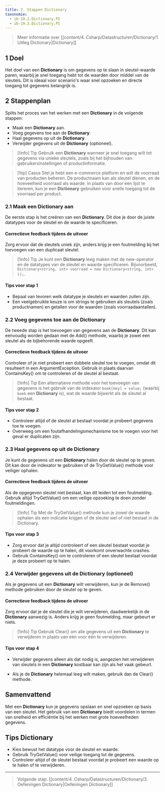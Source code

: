 ```yaml
---
title: 2. Stappen Dictionary
taxonomie:
  - ib-19.2.Dictionary.PI
  - ib-19.3.Dictionary.PI
---
```


> Meer informatie over [[content/4. Csharp/Datastructuren/Dictionary/1. Uitleg Dictionary|Dictionary]]

## 1 Doel
Het doel van een **Dictionary** is om gegevens op te slaan in sleutel-waarde paren, waarbij je snel toegang hebt tot de waarden door middel van de sleutels. Dit is ideaal voor scenario's waar snel opzoeken en directe toegang tot gegevens belangrijk is.

## 2 Stappenplan
Splits het proces van het werken met een **Dictionary** in de volgende stappen:
- Maak een **Dictionary** aan.
- Voeg gegevens toe aan de **Dictionary**.
- Haal gegevens op uit de **Dictionary**.
- Verwijder gegevens uit de **Dictionary** (optioneel).

> [!info] Tip
> Gebruik een **Dictionary** wanneer je snel toegang wilt tot gegevens via unieke sleutels, zoals bij het bijhouden van gebruikersinstellingen of productinformatie.

> [!tip] Casus
> Stel je hebt een e-commerce platform en wilt de voorraad van producten beheren. De productnaam kan als sleutel dienen, en de hoeveelheid voorraad als waarde. In plaats van door een lijst te itereren, kun je een **Dictionary** gebruiken voor snelle toegang tot de voorraad per product.

### 2.1 Maak een Dictionary aan
De eerste stap is het creëren van een **Dictionary**. Dit doe je door de juiste datatypes voor de sleutel en de waarde te specificeren.

#### Correctieve feedback tijdens de uitvoer
Zorg ervoor dat de sleutels uniek zijn, anders krijg je een foutmelding bij het toevoegen van een duplicaat sleutel. 

> [!info] Tip
> Je kunt een **Dictionary** leeg maken met de new-operator en de datatypes van de sleutel en waarde specificeren. Bijvoorbeeld, `Dictionary<string, int> voorraad = new Dictionary<string, int>();`.

#### Tips voor stap 1
- Bepaal van tevoren welk datatype je sleutels en waarden zullen zijn.
- Een veelgebruikte keuze is om strings te gebruiken als sleutels (zoals productnamen) en getallen voor de waarden (zoals voorraadaantallen).

### 2.2 Voeg gegevens toe aan de Dictionary
De tweede stap is het toevoegen van gegevens aan de **Dictionary**. Dit kan eenvoudig worden gedaan met de Add() methode, waarbij je zowel een sleutel als de bijbehorende waarde opgeeft.

#### Correctieve feedback tijdens de uitvoer
Controleer of je niet probeert een dubbele sleutel toe te voegen, omdat dit resulteert in een ArgumentException. Gebruik in plaats daarvan ContainsKey() om te controleren of de sleutel al bestaat.

> [!info] Tip
> Een alternatieve methode voor het toevoegen van gegevens is het gebruik van de indexator `boek[key] = value;` (waarbij `boek` een **Dictionary** is), wat de waarde bijwerkt als de sleutel al bestaat.

#### Tips voor stap 2
- Controleer altijd of de sleutel al bestaat voordat je probeert gegevens toe te voegen.
- Overweeg om een foutafhandelingsmechanisme toe te voegen voor het geval er duplicaten zijn.

### 2.3 Haal gegevens op uit de Dictionary
Je kunt de gegevens uit een **Dictionary** halen door de sleutel op te geven. Dit kan door de indexator te gebruiken of de TryGetValue() methode voor veiliger ophalen.

#### Correctieve feedback tijdens de uitvoer
Als de opgegeven sleutel niet bestaat, kan dit leiden tot een foutmelding. Gebruik altijd TryGetValue() om een veilige opzoeking te doen zonder foutmeldingen.

> [!info] Tip
> Met de TryGetValue() methode kun je zowel de waarde ophalen als een indicatie krijgen of de sleutel wel of niet bestaat in de Dictionary.

#### Tips voor stap 3
- Zorg ervoor dat je altijd controleert of een sleutel bestaat voordat je probeert de waarde op te halen, dit voorkomt onverwachte crashes.
- Gebruik ContainsKey() om te controleren of een sleutel bestaat voordat je deze probeert op te halen.

### 2.4 Verwijder gegevens uit de Dictionary (optioneel)
Als je gegevens uit een **Dictionary** wilt verwijderen, kun je de Remove() methode gebruiken door de sleutel op te geven.

#### Correctieve feedback tijdens de uitvoer
Zorg ervoor dat je de sleutel die je wilt verwijderen, daadwerkelijk in de **Dictionary** aanwezig is. Anders krijg je geen foutmelding, maar gebeurt er niets.

> [!info] Tip
> Gebruik Clear() om alle gegevens uit een **Dictionary** te verwijderen in plaats van één voor één te verwijderen.

#### Tips voor stap 4
- Verwijder gegevens alleen als dat nodig is, aangezien het verwijderen van sleutels in een **Dictionary** kostbaar kan zijn als het vaak gebeurt.

- Als je de **Dictionary** helemaal leeg wilt maken, gebruik dan de Clear() methode.

## Samenvattend
Met een **Dictionary** kun je gegevens opslaan en snel opzoeken op basis van een sleutel. Het gebruik van een **Dictionary** biedt voordelen in termen van snelheid en efficiëntie bij het werken met grote hoeveelheden gegevens.

## Tips Dictionary
- Kies bewust het datatype voor de sleutel en waarde.
- Gebruik TryGetValue() voor veilige toegang tot de gegevens.
- Controleer altijd of de sleutel bestaat voordat je probeert een waarde op te halen of te verwijderen.

---

> Volgende stap: [[content/4. Csharp/Datastructuren/Dictionary/3. Oefeningen Dictionary|Oefeningen Dictionary]]